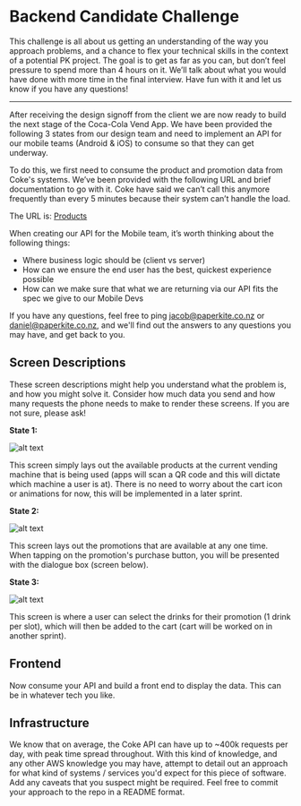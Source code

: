 # Backend Candidate Challenge

This challenge is all about us getting an understanding of the way you approach problems, and a chance to flex your technical skills in the context of a potential PK project. The goal is to get as far as you can, but don’t feel pressure to spend more than 4 hours on it. We’ll talk about what you would have done with more time in the final interview. Have fun with it and let us know if you have any questions!

----

After receiving the design signoff from the client we are now ready to build the next stage of the Coca-Cola Vend App. We have been provided the following 3 states from our design team and need to implement an API for our mobile teams (Android & iOS) to consume so that they can get underway.

To do this, we first need to consume the product and promotion data from Coke's systems. We’ve been provided with the following URL and brief documentation to go with it. Coke have said we can’t call this anymore frequently than every 5 minutes because their system can’t handle the load.

The URL is: [Products](https://ncakqcujsk.execute-api.ap-southeast-2.amazonaws.com/PKTechTest/products)

When creating our API for the Mobile team, it’s worth thinking about the following things:
- Where business logic should be (client vs server)
- How can we ensure the end user has the best, quickest experience possible
- How can we make sure that what we are returning via our API fits the spec we give to our Mobile Devs

If you have any questions, feel free to ping jacob@paperkite.co.nz or daniel@paperkite.co.nz, and we'll find out the answers to any questions you may have, and get back to you.

## Screen Descriptions

These screen descriptions might help you understand what the problem is, and how you might solve it. Consider how much data you send and how many requests the phone needs to make to render these screens. If you are not sure, please ask!

**State 1:**

![alt text](/images/state1.png "State 1")

This screen simply lays out the available products at the current vending machine that is being used (apps will scan a QR code and this will dictate which machine a user is at). There is no need to worry about the cart icon or animations for now, this will be implemented in a later sprint.

**State 2:**

![alt text](/images/state2.png "State 2")

This screen lays out the promotions that are available at any one time. When tapping on the promotion's purchase button, you will be presented with the dialogue box (screen below). 

**State 3:**

![alt text](/images/state3.png "State 3")

This screen is where a user can select the drinks for their promotion (1 drink per slot), which will then be added to the cart (cart will be worked on in another sprint).

## Frontend

Now consume your API and build a front end to display the data. This can be in whatever tech you like.

## Infrastructure 

We know that on average, the Coke API can have up to ~400k requests per day, with peak time spread throughout. With this kind of knowledge, and any other AWS knowledge you may have, attempt to detail out an approach for what kind of systems / services you'd expect for this piece of software. Add any caveats that you suspect might be required. Feel free to commit your approach to the repo in a README format.
